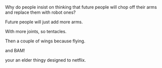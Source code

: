 Why do people insist on thinking that future people will chop off their arms and replace them with robot ones?

Future people will just add more arms.

With more joints, so tentacles.

Then a couple of wings because flying.

and BAM!

your an elder thingy designed to netflix.